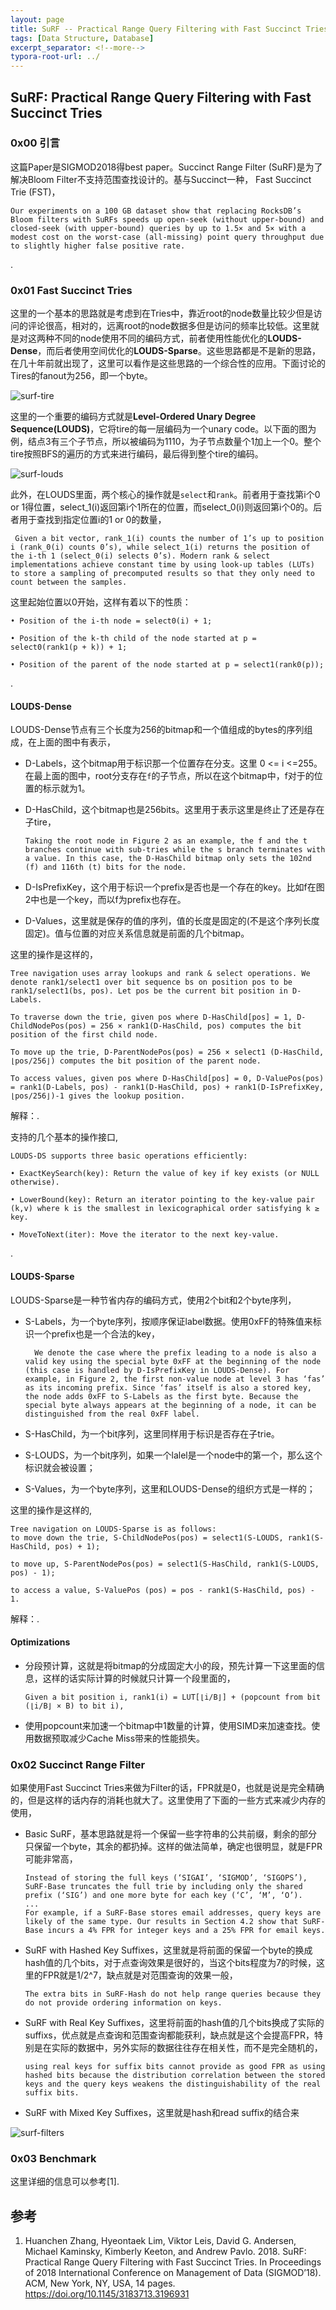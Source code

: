 ```yaml
---
layout: page
title: SuRF -- Practical Range Query Filtering with Fast Succinct Tries
tags: [Data Structure, Database]
excerpt_separator: <!--more-->
typora-root-url: ../
---
```


## SuRF: Practical Range Query Filtering with Fast Succinct Tries 

### 0x00 引言

  这篇Paper是SIGMOD2018得best paper。Succinct Range Filter (SuRF)是为了解决Bloom Filter不支持范围查找设计的。基与Succinct一种， Fast Succinct Trie (FST)，

```
Our experiments on a 100 GB dataset show that replacing RocksDB’s Bloom filters with SuRFs speeds up open-seek (without upper-bound) and closed-seek (with upper-bound) queries by up to 1.5× and 5× with a modest cost on the worst-case (all-missing) point query throughput due to slightly higher false positive rate.
```

.

### 0x01 Fast Succinct Tries

  这里的一个基本的思路就是考虑到在Tries中，靠近root的node数量比较少但是访问的评论很高，相对的，远离root的node数据多但是访问的频率比较低。这里就是对这两种不同的node使用不同的编码方式，前者使用性能优化的**LOUDS-Dense**，而后者使用空间优化的**LOUDS-Sparse**。这些思路都是不是新的思路，在几十年前就出现了，这里可以看作是这些思路的一个综合性的应用。下面讨论的Tires的fanout为256，即一个byte。

![surf-tire](/assets/img/surf-tire.png)

 这里的一个重要的编码方式就是**Level-Ordered Unary Degree Sequence(LOUDS)**，它将tire的每一层编码为一个unary code。以下面的图为例，结点3有三个子节点，所以被编码为1110，为子节点数量个1加上一个0。整个tire按照BFS的遍历的方式来进行编码，最后得到整个tire的编码。

![surf-louds](/assets/img/surf-louds.png)

 此外，在LOUDS里面，两个核心的操作就是`select`和`rank`。前者用于查找第i个0 or 1得位置，select_1(i)返回第i个1所在的位置，而select_0(i)则返回第i个0的。后者用于查找到指定位置i的1 or 0的数量，

```
 Given a bit vector, rank_1(i) counts the number of 1’s up to position i (rank_0(i) counts 0’s), while select_1(i) returns the position of the i-th 1 (select_0(i) selects 0’s). Modern rank & select implementations achieve constant time by using look-up tables (LUTs) to store a sampling of precomputed results so that they only need to count between the samples.
```

这里起始位置以0开始，这样有着以下的性质：

```
• Position of the i-th node = select0(i) + 1;

• Position of the k-th child of the node started at p = select0(rank1(p + k)) + 1;

• Position of the parent of the node started at p = select1(rank0(p));
```

.

#### LOUDS-Dense

 LOUDS-Dense节点有三个长度为256的bitmap和一个值组成的bytes的序列组成，在上面的图中有表示，

* D-Labels，这个bitmap用于标识那一个位置存在分支。这里 0 <= i <=255。在最上面的图中，root分支存在`f`的子节点，所以在这个bitmap中，f对于的位置的标示就为1。

* D-HasChild，这个bitmap也是256bits。这里用于表示这里是终止了还是存在子tire，

  ```
  Taking the root node in Figure 2 as an example, the f and the t branches continue with sub-tries while the s branch terminates with a value. In this case, the D-HasChild bitmap only sets the 102nd (f) and 116th (t) bits for the node.
  ```

* D-IsPrefixKey，这个用于标识一个prefix是否也是一个存在的key。比如f在图2中也是一个key，而以f为prefix也存在。

* D-Values，这里就是保存的值的序列，值的长度是固定的(不是这个序列长度固定)。值与位置的对应关系信息就是前面的几个bitmap。

这里的操作是这样的，

```
Tree navigation uses array lookups and rank & select operations. We denote rank1/select1 over bit sequence bs on position pos to be rank1/select1(bs, pos). Let pos be the current bit position in D-Labels. 

To traverse down the trie, given pos where D-HasChild[pos] = 1, D-ChildNodePos(pos) = 256 × rank1(D-HasChild, pos) computes the bit position of the first child node. 

To move up the trie, D-ParentNodePos(pos) = 256 × select1 (D-HasChild, ⌊pos/256⌋) computes the bit position of the parent node. 

To access values, given pos where D-HasChild[pos] = 0, D-ValuePos(pos) = rank1(D-Labels, pos) - rank1(D-HasChild, pos) + rank1(D-IsPrefixKey, ⌊pos/256⌋)-1 gives the lookup position.
```

解释：.

支持的几个基本的操作接口,

```
LOUDS-DS supports three basic operations efficiently:

• ExactKeySearch(key): Return the value of key if key exists (or NULL otherwise).

• LowerBound(key): Return an iterator pointing to the key-value pair (k,v) where k is the smallest in lexicographical order satisfying k ≥ key.

• MoveToNext(iter): Move the iterator to the next key-value.
```

.

#### LOUDS-Sparse

  LOUDS-Sparse是一种节省内存的编码方式，使用2个bit和2个byte序列，

* S-Labels，为一个byte序列，按顺序保证label数据。使用0xFF的特殊值来标识一个prefix也是一个合法的key，

  ```
    We denote the case where the prefix leading to a node is also a valid key using the special byte 0xFF at the beginning of the node (this case is handled by D-IsPrefixKey in LOUDS-Dense). For example, in Figure 2, the first non-value node at level 3 has ‘fas’ as its incoming prefix. Since ‘fas’ itself is also a stored key, the node adds 0xFF to S-Labels as the first byte. Because the special byte always appears at the beginning of a node, it can be distinguished from the real 0xFF label.
  ```

* S-HasChild，为一个bit序列，这里同样用于标识是否存在子trie。

* S-LOUDS，为一个bit序列，如果一个lalel是一个node中的第一个，那么这个标识就会被设置；

* S-Values，为一个byte序列，这里和LOUDS-Dense的组织方式是一样的；

这里的操作是这样的,

```
Tree navigation on LOUDS-Sparse is as follows: 
to move down the trie, S-ChildNodePos(pos) = select1(S-LOUDS, rank1(S-HasChild, pos) + 1);

to move up, S-ParentNodePos(pos) = select1(S-HasChild, rank1(S-LOUDS, pos) - 1); 

to access a value, S-ValuePos (pos) = pos - rank1(S-HasChild, pos) - 1.
```

解释：.

#### Optimizations

* 分段预计算，这就是将bitmap的分成固定大小的段，预先计算一下这里面的信息，这样的话实际计算的时候就只计算一个段里面的，

  ```
  Given a bit position i, rank1(i) = LUT[⌊i/B⌋] + (popcount from bit (⌊i/B⌋ × B) to bit i),
  ```

* 使用popcount来加速一个bitmap中1数量的计算，使用SIMD来加速查找。使用数据预取减少Cache Miss带来的性能损失。

### 0x02 Succinct Range Filter

   如果使用Fast Succinct Tries来做为Filter的话，FPR就是0，也就是说是完全精确的，但是这样的话内存的消耗也就大了。这里使用了下面的一些方式来减少内存的使用，

* Basic SuRF，基本思路就是将一个保留一些字符串的公共前缀，剩余的部分只保留一个byte，其余的都扔掉。这样的做法简单，确定也很明显，就是FPR可能非常高，

  ```
  Instead of storing the full keys (‘SIGAI’, ‘SIGMOD’, ‘SIGOPS’), SuRF-Base truncates the full trie by including only the shared prefix (‘SIG’) and one more byte for each key (‘C’, ‘M’, ‘O’).
  ...
  For example, if a SuRF-Base stores email addresses, query keys are likely of the same type. Our results in Section 4.2 show that SuRF-Base incurs a 4% FPR for integer keys and a 25% FPR for email keys. 
  ```

* SuRF with Hashed Key Suffixes，这里就是将前面的保留一个byte的换成hash值的几个bits，对于点查询效果是很好的，当这个bits程度为7的时候，这里的FPR就是1/2^7，缺点就是对范围查询的效果一般，

  ```
  The extra bits in SuRF-Hash do not help range queries because they do not provide ordering information on keys.
  ```

* SuRF with Real Key Suffixes，这里将前面的hash值的几个bits换成了实际的suffixs，优点就是点查询和范围查询都能获利，缺点就是这个会提高FPR，特别是在实际的数据中，另外实际的数据往往存在相关性，而不是完全随机的，

  ```
  using real keys for suffix bits cannot provide as good FPR as using hashed bits because the distribution correlation between the stored keys and the query keys weakens the distinguishability of the real suffix bits.
  ```

* SuRF with Mixed Key Suffixes，这里就是hash和read suffix的结合来

![surf-filters](/assets/img/surf-filters.png)

### 0x03 Benchmark

 这里详细的信息可以参考[1].



## 参考

1. Huanchen Zhang, Hyeontaek Lim, Viktor Leis, David G. Andersen, Michael Kaminsky, Kimberly Keeton, and Andrew Pavlo. 2018. SuRF: Practical Range Query Filtering with Fast Succinct Tries. In Proceedings of 2018 International Conference on Management of Data (SIGMOD’18). ACM, New York, NY, USA, 14 pages. https://doi.org/10.1145/3183713.3196931
